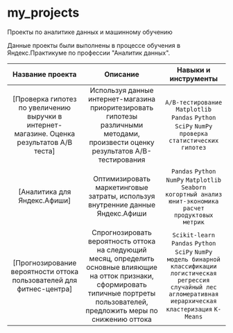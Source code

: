 # my_projects
Проекты по аналитике данных и машинному обучению

Данные проекты были выполнены в процессе обучения в Яндекс.Практикуме по профессии "Аналитик данных".


|Название проекта|Описание|Навыки и инструменты|
|:-----:|:-----:|:-----:|
|[Проверка гипотез по увеличению выручки в интернет-магазине. Оценка результатов A/B теста]|Используя данные интернет-магазина приоритезировать гипотезы различными методами, произвести оценку результатов A/B-тестирования | `A/B-тестирование` `Matplotlib` `Pandas` `Python` `SciPy` `NumPy` `проверка статистических гипотез`|
|[Аналитика для Яндекс.Афиши]|Оптимизировать маркетинговые затраты, используя внутренние данные Яндекс.Афиши| `Pandas` `Python` `NumPy` `Matplotlib` `Seaborn` `когортный анализ` `юнит-экономика` `расчет продуктовых метрик`|
|[Прогнозирование вероятности оттока пользователей для фитнес-центра]|Cпрогнозировать вероятность оттока на следующий месяц, определить основные влияющие на отток признаки, сформировать типичные портреты пользователей, предложить меры по снижению оттока| `Scikit-learn` `Pandas` `Python` `SciPy` `NumPy` `модель бинарной классификации` `логистическая регрессия` `случайный лес` `агломеративная иерархическая кластеризация` `K-Means`|
